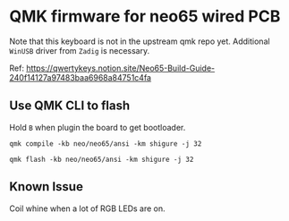 # QMK firmware for neo65 wired PCB

Note that this keyboard is not in the upstream qmk repo yet. Additional `WinUSB` driver from `Zadig` is necessary.

Ref: https://qwertykeys.notion.site/Neo65-Build-Guide-240f14127a97483baa6968a84751c4fa

## Use QMK CLI to flash

Hold `B` when plugin the board to get bootloader.

`qmk compile -kb neo/neo65/ansi -km shigure -j 32`

`qmk flash -kb neo/neo65/ansi -km shigure -j 32`

## Known Issue
Coil whine when a lot of RGB LEDs are on.
